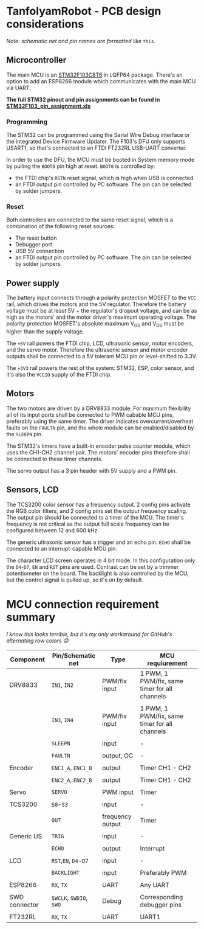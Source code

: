 # TanfolyamRobot - PCB design considerations

_Note: schematic net and pin names are formatted like_ `this`.

## Microcontroller

The main MCU is an [STM32F103C8T6](https://www.st.com/resource/en/datasheet/stm32f103c8.pdf) in LQFP64 package. There's an option to add an ESP8266 module which communicates with the main MCU via UART.

**The full STM32 pinout and pin assignments can be found in [STM32F103_pin_assignment.xls](STM32F103_pin_assignment.xls)**

### Programming

The STM32 can be programmed using the Serial Wire Debug interface or the integrated Device Firmware Updater. The F103's DFU only supports USART1, so that's connected to an FTDI FT232RL USB-UART converter.

In order to use the DFU, the MCU must be booted in System memory mode by pulling the `BOOT0` pin high at reset.
`BOOT0` is controlled by:
 * the FTDI chip's `RSTN` reset signal, which is high when USB is connected.
 * an FTDI output pin controlled by PC software. The pin can be selected by solder jumpers.


### Reset

Both controllers are connected to the same reset signal, which is a combination of the following reset sources:
 * The reset button
 * Debugger port
 * USB 5V connection
 * an FTDI output pin controlled by PC software. The pin can be selected by solder jumpers.

## Power supply

The battery input connects through a polarity protection MOSFET to the `VCC` rail, which drives the motors and the 5V regulator. Therefore the battery voltage must be at least 5V + the regulator's dropout voltage, and can be as high as the motors' and the motor driver's maximum operating voltage. The polarity protection MOSFET's absolute maximum V<sub>GS</sub> and V<sub>DS</sub> must be higher than the supply voltage.

The `+5V` rail powers the FTDI chip, LCD, ultrasonic sensor, motor encoders, and the servo motor. Therefore the ultrasonic sensor and motor encoder outputs shall be connected to a 5V tolerant MCU pin or level-shifted to 3.3V.

The `+3V3` rail powers the rest of the system: STM32, ESP, color sensor, and it's also the `VCCIO` supply of the FTDI chip.


## Motors

The two motors are driven by a DRV8833 module. For maximum flexibility all of its input ports shall be connected to PWM cabable MCU pins, preferably using the same timer. The driver indicates overcurrent/overheat faults on the `FAULTN` pin, and the whole module can be enabled/disabled by the `SLEEPN` pin.

The STM32's timers have a built-in encoder pulse counter module, which uses the CH1-CH2 channel pair. The motors' encoder pins therefore shall be connected to these timer channels.

The servo output has a 3 pin header with 5V supply and a PWM pin.


## Sensors, LCD

The TCS3200 color sensor has a frequency output. 2 config pins activate the RGB color filters, and 2 config pins set the output frequency scaling. The output pin should be connected to a timer of the MCU. The timer's frequency is not critical as the output full scale frequency can be configured between 12 and 600 kHz.

The generic ultrasonic sensor has a trigger and an echo pin. `ECHO` shall be connected to an interrupt-capable MCU pin.

The character LCD screen operates in 4 bit mode. In this configuration only the `D4`-`D7`, `EN` and `RST` pins are used. Contrast can be set by a trimmer potentiometer on the board. The backlight is also controlled by the MCU, but the control signal is pulled up, so it's on by default.

# MCU connection requirement summary

_I know this looks terrible, but it's my only workaround for GitHub's alternating row colors :disappointed:_

| Component     | Pin/Schematic net      | Type             | MCU requiurement                              |
|---------------|------------------------|------------------|-----------------------------------------------|
| DRV8833       | `IN1`, `IN2`           | PWM/fix input    | 1 PWM, 1 PWM/fix, same timer for all channels |
|||||
|               | `IN3`, `IN4`           | PWM/fix input    | 1 PWM, 1 PWM/fix, same timer for all channels |
|||||
|               | `SLEEPN`               | input            | -                                             |
|||||
|               | `FAULTN`               | output, OC       | -                                             |
|||||
| Encoder       | `ENC1_A`, `ENC1_B`     | output           | Timer CH1 - CH2                               |
|||||
|               | `ENC2_A`, `ENC2_B`     | output           | Timer CH1 - CH2                               |
|||||
| Servo         | `SERVO`                | PWM input        | Timer                                         |
|||||
| TCS3200       | `S0`-`S3`              | input            | -                                             |
|||||
|               | `OUT`                  | frequency output | Timer                                         |
|||||
| Generic US    | `TRIG`                 | input            | -                                             |
|||||
|               | `ECHO`                 | output           | Interrupt                                     |
|||||
| LCD           | `RST`,`EN`, `D4`-`D7`  | input            | -                                             |
|||||
|               | `BACKLIGHT`            | input            | Preferably PWM                                |
|||||
| ESP8266       | `RX`, `TX`             | UART             | Any UART                                      |
|||||
| SWD connector | `SWCLK`, `SWDIO`, `SWO`| Debug            | Corresponding debugger pins                   |
|||||
| FT232RL       | `RX`, `TX`             | UART             | UART1                                         |






